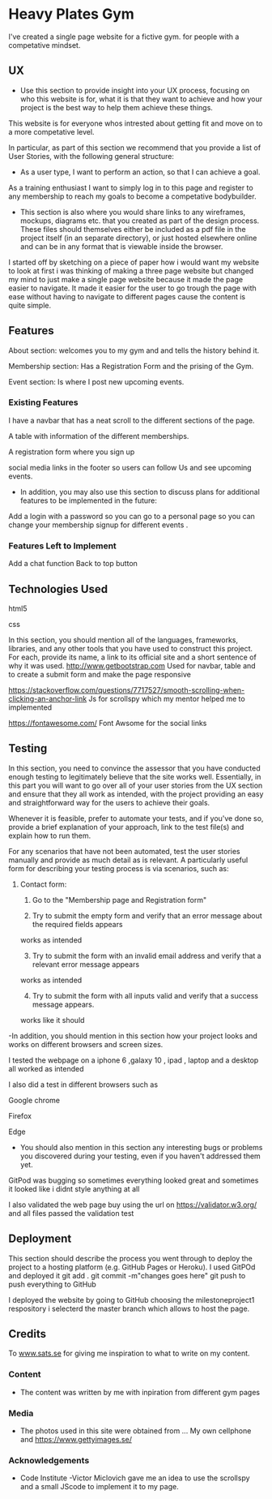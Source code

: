 # Heavy Plates Gym 

I've created a single page website for a fictive gym.
for people with a competative mindset.

 
## UX
 
- Use this section to provide insight into your UX process, focusing on who this website is for, what it is that they want to achieve and how your project is the best way to help them achieve these things.

This website is for everyone whos intrested about getting fit and move on to a more competative level.

In particular, as part of this section we recommend that you provide a list of User Stories, with the following general structure:
- As a user type, I want to perform an action, so that I can achieve a goal.

As a training enthusiast I want to simply log in to this page and register to any membership to reach my goals to become a competative bodybuilder.

- This section is also where you would share links to any wireframes, mockups, diagrams etc. that you created as part of the design process. These files should themselves either be included as a pdf file in the project itself (in an separate directory), or just hosted elsewhere online and can be in any format that is viewable inside the browser.

I started off by sketching on a piece of paper how i would want my website to look
at first i was thinking of making a three page website but changed my mind to just make a single page website 
because it made the page easier to navigate. 
It made it easier for the user to go trough the page with ease without having to navigate to different pages
cause the content is quite simple.
## Features
About section: welcomes you to my gym and and tells the history behind it.

Membership section: Has a Registration Form and the prising of the Gym.

Event section: Is where I post new upcoming events.
 
### Existing Features
 I have a navbar that has a neat scroll to the different sections of the page.

 A table with information of the different memberships.

 A registration form where you sign up

 social media links in the footer so users can follow Us and see upcoming events.

- In addition, you may also use this section to discuss plans for additional features to be implemented in the future:

 Add a login with a password so you can go to a personal page so you can change your membership signup for different events .

### Features Left to Implement
 Add a chat function 
 Back to top button

## Technologies Used
html5

css

In this section, you should mention all of the languages, frameworks, libraries, and any other tools that you have used to construct this project. For each, provide its name, a link to its official site and a short sentence of why it was used.
http://www.getbootstrap.com
Used for navbar, table and to create a submit form and make the page responsive

https://stackoverflow.com/questions/7717527/smooth-scrolling-when-clicking-an-anchor-link
Js for scrollspy which my mentor helped me to implemented

https://fontawesome.com/
Font Awsome for the social links 

## Testing

In this section, you need to convince the assessor that you have conducted enough testing to legitimately believe that the site works well. Essentially, in this part you will want to go over all of your user stories from the UX section and ensure that they all work as intended, with the project providing an easy and straightforward way for the users to achieve their goals.

Whenever it is feasible, prefer to automate your tests, and if you've done so, provide a brief explanation of your approach, link to the test file(s) and explain how to run them.

For any scenarios that have not been automated, test the user stories manually and provide as much detail as is relevant. A particularly useful form for describing your testing process is via scenarios, such as:

1. Contact form:
    1. Go to the "Membership page and Registration form"

    2. Try to submit the empty form and verify that an error message about the required fields appears

    works as intended

    3. Try to submit the form with an invalid email address and verify that a relevant error message appears

    works as intended

    4. Try to submit the form with all inputs valid and verify that a success message appears.

    works like it should

-In addition, you should mention in this section how your project looks and works on different browsers and screen sizes.

I tested the webpage on a iphone 6 ,galaxy 10 , ipad , laptop and a desktop all worked as intended

I also did a test in different browsers such as

Google chrome

Firefox

Edge

- You should also mention in this section any interesting bugs or problems you discovered during your testing, even if you haven't addressed them yet.

GitPod was bugging so sometimes everything looked great and sometimes it looked like i didnt style anything at all

I also validated the web page buy using the url on https://validator.w3.org/ and all files passed the validation test

## Deployment

This section should describe the process you went through to deploy the project to a hosting platform (e.g. GitHub Pages or Heroku).
I used GitPOd and deployed it git add . git commit -m"changes goes here" git push to push everything to GitHub


I deployed the website by going to GitHub choosing the milestoneproject1 respository
i selecterd the master branch which allows to host the page.


## Credits
To www.sats.se for giving me inspiration 
to what to write on my content.
### Content
- The content was written by me with inpiration from different gym pages 


### Media
- The photos used in this site were obtained from ...
My own cellphone and 
https://www.gettyimages.se/
### Acknowledgements

- Code Institute
-Victor Miclovich gave me an idea to use the scrollspy and a small JScode to implement it to my page.


